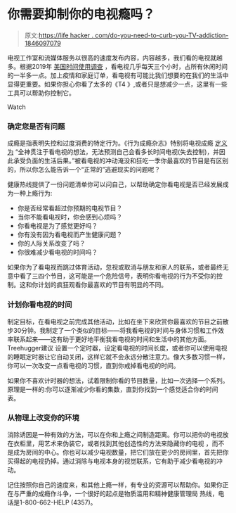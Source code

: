 # 你需要抑制你的电视瘾吗？

> 原文:[https://life hacker . com/do-you-need-to-curb-you-TV-addiction-1846097079](https://lifehacker.com/do-you-need-to-curb-your-tv-addiction-1846097079)

电视工作室和流媒体服务以很高的速度发布内容，内容越多，我们看的电视就越多。根据2019年 [美国时间使用调查](https://www.bls.gov/news.release/atus.nr0.htm) ，看电视几乎每天三个小时，占所有休闲时间的一半多一点。加上疫情和家庭订单，看电视有可能比我们想要的在我们的生活中显得更重要。如果你担心你看了太多的《T4 》,或者只是想减少一点，这里有一些工具可以帮助你控制它。

Watch

### 确定您是否有问题

成瘾是指表明失控和过度消费的特定行为。《行为成瘾杂志》特别将电视成瘾 [定义为](https://www.ncbi.nlm.nih.gov/pmc/articles/PMC4114517/) “全神贯注于看电视的想法，无法预测自己会看多长时间电视(失去控制)，并因此承受负面的生活后果。”被看电视的冲动淹没和狂吃一季你最喜欢的节目是有区别的，所以你怎么能告诉一个“正常的”逃避现实的问题呢？

健康热线提供了一份问题清单你可以问自己，以帮助确定你看电视是否已经发展成为一种上瘾行为:

*   你是否经常看超过你预期的电视节目？
*   当你不能看电视时，你会感到心烦吗？
*   你看电视是为了感觉更好吗？
*   你有没有因为看电视而产生健康问题？
*   你的人际关系改变了吗？
*   你很难减少看电视的时间吗？

如果你为了看电视而跳过体育活动，忽视或取消与朋友和家人的联系，或者最终无意中看了三四个节目，这可能是一个危险信号，表明你看电视的行为不受你的控制。这和你计划的疯狂观看你最喜欢的节目有明显的不同。

### 计划你看电视的时间

制定目标，在看电视之前完成其他活动，比如在坐下来欣赏你最喜欢的节目之前散步30分钟。我制定了一个类似的目标——将我看电视的时间与身体习惯和工作效率联系起来——这有助于更好地平衡我看电视的时间和生活中的其他方面。Treehugger建议 设置一个定时器，设定看电视的时间长度，或者你可以使用电视的睡眠定时器让它自动关闭，这样它就不会永远分散注意力。像大多数习惯一样，你可以一次改变一点看电视的习惯，直到你戒掉看电视的时间。

如果你不喜欢计时器的想法，试着限制你看的节目数量，比如一次选择一个系列。原理是一样的:你可以逐渐减少你看的集数，直到你找到一个感觉适合你的时间表。

### 从物理上改变你的环境

消除诱因是一种有效的方法，可以在你和上瘾之间制造距离。你可以把你的电视放在衣柜里，用艺术来伪装它，或者找到其他创造性的方法来隐藏你的电视 ，而不是成为房间的中心。你也可以减少电视数量，把它们放在更少的房间里，首先把你买得起的电视扔掉。通过消除与电视本身的视觉联系，它有助于减少看电视的冲动。

记住按照你自己的速度来，和其他上瘾一样，有专业的资源可以帮助你。如果你正在与严重的成瘾作斗争，一个很好的起点是物质滥用和精神健康管理局 热线，电话是1-800-662-HELP (4357)。